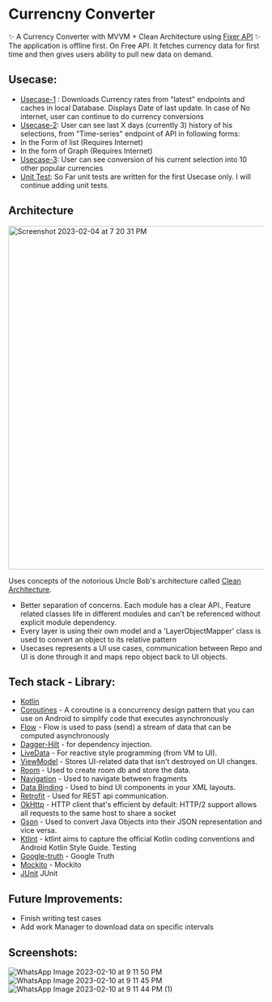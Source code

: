 # Currencny Converter

✨ A Currency Converter with MVVM + Clean Architecture using [Fixer API](https://fixer.io/) ✨
The application is offline first. On Free API. It fetches currency data for first time and then gives users ability to pull new data on demand.


## Usecase:
- [Usecase-1]() : Downloads Currency rates from "latest" endpoints and caches in local Database. Displays Date of last update. In case of No internet, user can continue to do currency conversions
- [Usecase-2](): User can see last X days (currently 3) history of his selections, from "Time-series" endpoint of API in following forms: 
 - In the Form of list (Requires Internet)
 - In the form of Graph (Requires Internet)
- [Usecase-3](): User can see conversion of his current selection into 10 other popular currencies
- [Unit Test](): So Far unit tests are written for the first Usecase only. I will continue adding unit tests. 

## Architecture

<img width="679" alt="Screenshot 2023-02-04 at 7 20 31 PM" src="https://user-images.githubusercontent.com/5016570/216902862-c60eeb23-8088-40ed-acc6-c74504717d83.png">

Uses concepts of the notorious Uncle Bob's architecture called [Clean Architecture](https://blog.cleancoder.com/uncle-bob/2012/08/13/the-clean-architecture.html).</br>
* Better separation of concerns. Each module has a clear API., Feature related classes life in different modules and can't be referenced without explicit module dependency.
* Every layer is using their own model and a 'LayerObjectMapper' class is used to convert an object to its relative pattern 
* Usecases represents a UI use cases, communication between Repo and UI is done through it and maps repo object back to UI objects. 


## Tech stack - Library:
- [Kotlin](https://kotlinlang.org/)
- [Coroutines](https://github.com/Kotlin/kotlinx.coroutines) - A coroutine is a concurrency design pattern that you can use on Android to simplify code that executes asynchronously
- [Flow](https://kotlin.github.io/kotlinx.coroutines/kotlinx-coroutines-core/kotlinx.coroutines.flow/) - Flow is used to pass (send) a stream of data that can be computed asynchronously
- [Dagger-Hilt](https://developer.android.com/training/dependency-injection/hilt-android) - for dependency injection.
 - [LiveData](https://developer.android.com/topic/libraries/architecture/livedata) - For reactive style programming (from VM to UI). 
  - [ViewModel](https://developer.android.com/topic/libraries/architecture/viewmodel) - Stores UI-related data that isn't destroyed on UI changes. 
  - [Room](https://developer.android.com/topic/libraries/architecture/room) - Used to create room db and store the data.
  - [Navigation](https://developer.android.com/guide/navigation/navigation-getting-started) - Used to navigate between fragments
  - [Data Binding](https://developer.android.com/topic/libraries/data-binding) - Used to bind UI components in your XML layouts.
- [Retrofit](https://github.com/square/retrofit) - Used for REST api communication.
- [OkHttp](http://square.github.io/okhttp/) - HTTP client that's efficient by default: HTTP/2 support allows all requests to the same host to share a socket
- [Gson](https://github.com/square/moshi) - Used to convert Java Objects into their JSON representation and vice versa.
- [Ktlint](https://pinterest.github.io/ktlint/) - ktlint aims to capture the official Kotlin coding conventions and Android Kotlin Style Guide.
Testing 
- [Google-truth](https://github.com/google/truth) - Google Truth 
- [Mockito](https://site.mockito.org/) - Mockito
- [JUnit]() JUnit


## Future Improvements: 
- Finish writing test cases 
- Add work Manager to download data on specific intervals


## Screenshots:
![WhatsApp Image 2023-02-10 at 9 11 50 PM](https://user-images.githubusercontent.com/5016570/218141842-7343f755-c4a8-4dc0-8765-b36ac181a9af.jpeg)
![WhatsApp Image 2023-02-10 at 9 11 45 PM](https://user-images.githubusercontent.com/5016570/218142105-278a931a-0a8c-457d-94b4-4701dbe01350.jpeg)
![WhatsApp Image 2023-02-10 at 9 11 44 PM (1)](https://user-images.githubusercontent.com/5016570/218142214-0e79b7c8-e148-4249-9adf-66a76aea13d1.jpeg)



